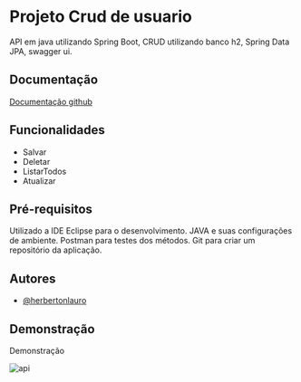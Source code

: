 
# Projeto Crud de usuario 

API em java utilizando Spring Boot, 
CRUD utilizando banco h2, Spring Data JPA, swagger ui.


## Documentação

[Documentação github](https://github.com/herbertonlauro/CrudUsuario)


## Funcionalidades

- Salvar
- Deletar
- ListarTodos
- Atualizar 

## Pré-requisitos
Utilizado a IDE Eclipse para o desenvolvimento.
JAVA e suas configurações de ambiente.
Postman para testes dos métodos.
Git para criar um repositório da aplicação.


## Autores

- [@herbertonlauro](https://github.com/herbertonlauro/)


## Demonstração

Demonstração

![api](https://user-images.githubusercontent.com/38021462/214035007-17d60e99-d342-4749-b104-2a6026f8b620.png)

